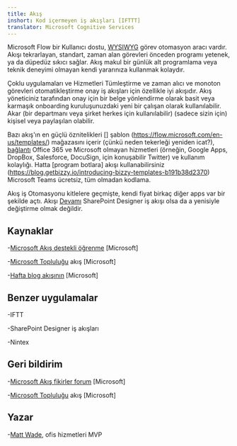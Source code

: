 ```yaml
---
title: Akış
inshort: Kod içermeyen iş akışları [IFTTT]
translator: Microsoft Cognitive Services
---
```



Microsoft Flow bir Kullanıcı dostu, [WYSIWYG](https://en.wikipedia.org/wiki/WYSIWYG) görev otomasyon aracı vardır. Akışı tekrarlayan, standart, zaman alan görevleri önceden programı yetenek, ya da düpedüz sıkıcı sağlar. Akış makul bir günlük alt programlama veya teknik deneyimi olmayan kendi yararınıza kullanmak kolaydır.

Çoklu uygulamaları ve Hizmetleri Tümleştirme ve zaman alıcı ve monoton görevleri otomatikleştirme onay iş akışları için özellikle iyi akışıdır. Akış yöneticiniz tarafından onay için bir belge yönlendirme olarak basit veya karmaşık onboarding kuruluşunuzdaki yeni bir çalışan olarak kullanılabilir. Akar (bir departmanı veya şirket herkes için kullanılabilir) (sadece sizin için) kişisel veya paylaşılan olabilir.

Bazı akış'ın en güçlü öznitelikleri [] şablon (https://flow.microsoft.com/en-us/templates/) mağazasını içerir (çünkü neden tekerleği yeniden icat?), [bağlantı](https://flow.microsoft.com/en-us/connectors/) Office 365 ve Microsoft olmayan hizmetleri (örneğin, Google Apps, DropBox, Salesforce, DocuSign, için konuşabilir Twitter) ve kullanım kolaylığı. Hatta [program botlara] akışı kullanabilirsiniz (https://blog.getbizzy.io/introducing-bizzy-templates-b191b38d2370) Microsoft Teams ücretsiz, tüm olmadan kodlama.

Akış iş Otomasyonu kitlelere geçmişte, kendi fiyat birkaç diğer apps var bir şekilde açtı. Akışı [Devamı](https://docs.microsoft.com/en-us/flow/frequently-asked-questions) SharePoint Designer iş akışı olsa da a yenisiyle değiştirme olmak değildir.

Kaynaklar
---------

-[Microsoft Akış destekli öğrenme](https://docs.microsoft.com/en-us/flow/guided-learning/)
    \[Microsoft\]

-[Microsoft Topluluğu](https://powerusers.microsoft.com/t5/Microsoft-Flow-Community/ct-p/FlowCommunity) akış
    \[Microsoft\]

-[Hafta blog akışının](https://flow.microsoft.com/en-us/blog/category/flow-of-the-week/)
    \[Microsoft\]

Benzer uygulamalar
--------------------

-IFTT

-SharePoint Designer iş akışları

-Nintex

Geri bildirim
--------------------

-[Microsoft Akış fikirler forum](https://powerusers.microsoft.com/t5/Flow-Ideas/idb-p/FlowIdeas)
    \[Microsoft\]

-[Microsoft Topluluğu](https://powerusers.microsoft.com/t5/Microsoft-Flow-Community/ct-p/FlowCommunity) akış
    \[Microsoft\]

Yazar
---------

-[Matt Wade](https://www.linkedin.com/in/thatmattwade/), ofis hizmetleri MVP


